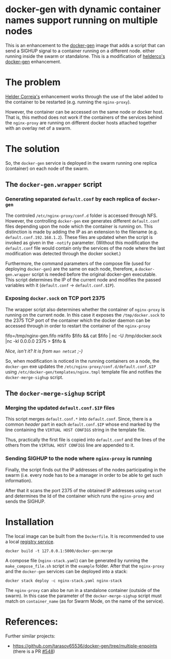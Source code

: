 # docker-gen with dynamic container names support running on multiple nodes

This is an enhancement to the [docker-gen](https://github.com/jwilder/docker-gen)
image that adds a script that can send a SIGHUP signal to a container
running on a different node. either running inside the swarm or standalone.
This is a modification of [helderco's docker-gen](https://github.com/helderco/docker-gen)
enhancement.

# The problem

[Helder Correia's](https://github.com/helderco) enhancement works
through the use of the label added to the container to be restarted
(e.g. running the `nginx-proxy`).

However, the container can be accessed on the same node or docker host.
That is, this method does not work if the containers of the services behind
the `nginx-proxy` are running on different docker hosts attached together
with an overlay net of a swarm.

# The solution

So, the `docker-gen` service is deployed in the swarm running one replica
(container) on each node of the swarm.

## The `docker-gen.wrapper` script

### Generating separated `default.conf` by each replica of `docker-gen`

The controled `/etc/nginx-proxy/conf.d` folder is accessed through NFS.
However, the controlling `docker-gen` exe generates different `default.conf`
files depending upon the node which the container is running on.
This distinction is made by adding the IP as an extension to the filename
(e.g. `default.conf.192.168.1.2`).
These files are updated when the script is invoked as given in the `-notify`
parameter.
(Without this modification the `default.conf` file would contain only the
services of the node where the last modification was detected through
the docker socket.)

Furthermore, the command parameters of the compose file (used for deploying
`docker-gen`) are the same on each node, therefore, a `docker-gen.wrapper`
script is needed before the original docker-gen executable. This script
determines the IP of the current node and modifies the passed variables with
it (`default.conf` -> `default.conf.$IP`).

### Exposing `docker.sock` on TCP port 2375

The wrapper script also determines whether the container of `nginx-proxy`
is running on the current node. In this case it exposes the `/tmp/docker.sock`
to the 2375 TCP port of the container which the docker daemon can be accessed
through in order to restart the container of the `nginx-proxy`

   fifo=/tmp/nginx-gen.fifo
   mkfifo $fifo && cat $fifo | nc -U /tmp/docker.sock |nc -kl 0.0.0.0 2375 > $fifo &

_Nice, isn't it? It is from `man netcat` ;-)_

So, when modification is noticed in the running containers on a node,
the `docker-gen` exe updates the `/etc/nginx-proxy/conf.d/default.conf.$IP`
using `/etc/docker-gen/templates/nginx.tmpl` template file and notifies the
`docker-merge-sighup` script.

## The `docker-merge-sighup` script

### Merging the updated `default.conf.$IP` files

This script merges `default.conf.*` into `default.conf`. Since, there is
a common _header_ part in each `default.conf.$IP` whose end marked by the
line containing the `VIRTUAL HOST CONFIGS` string in the template file.

Thus, practically the first file is copied into `default.conf` and the
lines of the others from the `VIRTUAL HOST CONFIGS` line are appended to it.

### Sending SIGHUP to the node where `nginx-proxy` is running

Finally, the script finds out the IP addresses of the nodes participating
in the swarm (i.e. every node has to be a manager in order to be able to get
such information).

After that it scans the port 2375 of the obtained IP addresses using `netcat`
and determines the Id of the container which runs the `nginx-proxy`
and sends the SIGHUP.

# Installation

The local image can be built from the `Dockerfile`. It is recommended
to use a local [registry service](example/registry.yaml).

    docker build -t 127.0.0.1:5000/docker-gen:merge

A compose file (`nginx-stack.yaml`) can be generated by running the
`make_compose_file.sh` script in the `example` folder. After that
the `nginx-proxy` and the `docker-gen` services can be deployed into a stack:

    docker stack deploy -c nginx-stack.yaml nginx-stack

The `nginx-proxy` can also be run in a standalone container (outside of the
swarm). In this case the parameter of the `docker-merge-sighup` script
must match on `container_name` (as for Swarm Mode, on the name of the service).

# References:

Further similar projects:

* https://github.com/tarasov65536/docker-gen/tree/multiple-enpoints
  (there is a PR [#548](https://github.com/nginx-proxy/docker-gen/pull/548))
